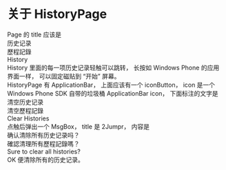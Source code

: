 关于 HistoryPage
=
Page 的 title 应该是<br>
历史记录<br>
歷程記錄<br>
History<br>
History 里面的每一项历史记录轻触可以跳转，
长按如 Windows Phone 的应用界面一样，
可以固定磁贴到 “开始” 屏幕。<br>
HistoryPage 有 ApplicationBar，
上面应该有一个 iconButton，
icon 是一个 Windows Phone SDK 自带的垃圾桶 ApplicationBar icon，
下面标注的文字是<br>
清空历史记录<br>
清空歷程記錄<br>
Clear Histories<br>
点触后弹出一个 MsgBox，
title 是 2Jumpr，
内容是<br>
确认清除所有历史记录吗？<br>
確認清理所有歷程記錄嗎？<br>
Sure to clear all histories?<br>
OK 便清除所有的历史记录。
